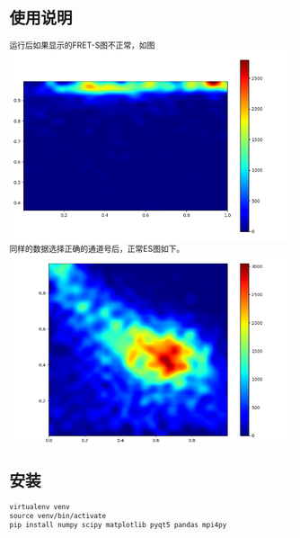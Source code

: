 # 使用说明

运行后如果显示的FRET-S图不正常，如图
![通道选择错误](algo/ch_err_es.png)
同样的数据选择正确的通道号后，正常ES图如下。
![正常ES图](algo/minusBG.png)

# 安装

    virtualenv venv
    source venv/bin/activate
    pip install numpy scipy matplotlib pyqt5 pandas mpi4py

